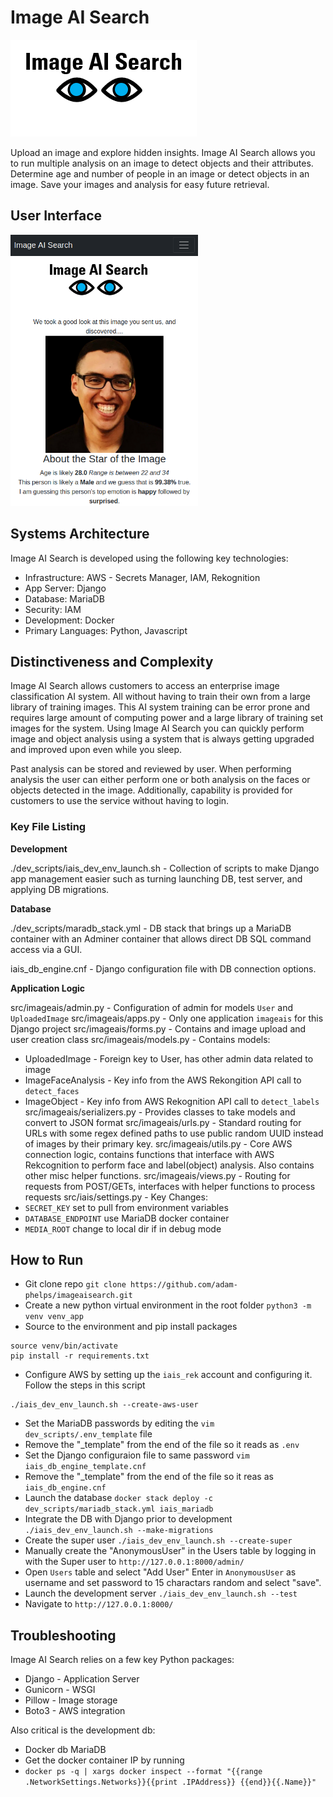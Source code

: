 # Image AI Search
![Logo](Image_AI_Search_Logo.png?raw=true "Image AI Search")

Upload an image and explore hidden insights. Image AI Search allows you to run multiple analysis on an image to detect objects and their attributes. Determine age and number of people in an image or detect objects in an image.  Save your images and analysis for easy future retrieval. 

## User Interface
<img src="https://raw.githubusercontent.com/adam-phelps/imageaisearch/main/Image_AI_Search_example_result.PNG" width="300">


## Systems Architecture

Image AI Search is developed using the following key technologies:
* Infrastructure: AWS - Secrets Manager, IAM, Rekognition
* App Server: Django
* Database: MariaDB
* Security: IAM
* Development: Docker
* Primary Languages: Python, Javascript
## Distinctiveness and Complexity

Image AI Search allows customers to access an enterprise image classification AI system. All without having to train their own from a large library of training images.  This AI system training can be error prone and requires large amount of computing power and a large library of training set images for the system.  Using Image AI Search you can quickly perform image and object analysis using a system that is always getting upgraded and improved upon even while you sleep.

Past analysis can be stored and reviewed by user.  When performing analysis the user can either perform one or both analysis on the faces or objects detected in the image.  Additionally, capability is provided for customers to use the service without having to login.

### Key File Listing

**Development**

./dev_scripts/iais_dev_env_launch.sh - Collection of scripts to make Django app management easier such as turning launching DB, test server, and applying DB migrations.

**Database**

./dev_scripts/maradb_stack.yml - DB stack that brings up a MariaDB container with an Adminer container that allows direct DB SQL command access via a GUI.

iais_db_engine.cnf - Django configuration file with DB connection options.

**Application Logic**

src/imageais/admin.py - Configuration of admin for models `User` and `UploadedImage`
src/imageais/apps.py - Only one application `imageais` for this Django project
src/imageais/forms.py - Contains and image upload and user creation class
src/imageais/models.py - Contains models:
- UploadedImage - Foreign key to User, has other admin data related to image
- ImageFaceAnalysis - Key info from the AWS Rekongition API call to `detect_faces`
- ImageObject - Key info from AWS Rekognition API call to `detect_labels`
src/imageais/serializers.py - Provides classes to take models and convert to JSON format
src/imageais/urls.py - Standard routing for URLs with some regex defined paths to use public random UUID instead of images by their primary key.
src/imageais/utils.py - Core AWS connection logic, contains functions that interface with AWS Rekcognition to perform face and label(object) analysis.  Also contains other misc helper functions.
src/imageais/views.py - Routing for requests from POST/GETs, interfaces with helper functions to process requests
src/iais/settings.py - Key Changes:
- `SECRET_KEY` set to pull from environment variables
- `DATABASE_ENDPOINT` use MariaDB docker container
- `MEDIA_ROOT` change to local dir if in debug mode
## How to Run

* Git clone repo `git clone https://github.com/adam-phelps/imageaisearch.git` 
* Create a new python virtual environment in the root folder `python3 -m venv venv_app`
* Source to the environment and pip install packages 
```
source venv/bin/activate 
pip install -r requirements.txt
```
* Configure AWS by setting up the `iais_rek` account and configuring it.  Follow the steps in this script
```
./iais_dev_env_launch.sh --create-aws-user
```
* Set the MariaDB passwords by editing the `vim dev_scripts/.env_template` file
* Remove the "_template" from the end of the file so it reads as `.env`
* Set the Django configuraion file to same password `vim iais_db_engine_template.cnf`
* Remove the "_template" from the end of the file so it reas as `iais_db_engine.cnf`
* Launch the database
`docker stack deploy -c dev_scripts/mariadb_stack.yml iais_mariadb`
* Integrate the DB with Django prior to development `./iais_dev_env_launch.sh --make-migrations` 
* Create the super user `./iais_dev_env_launch.sh --create-super`
* Manually create the "AnonymousUser" in the Users table by logging in with the Super user to `http://127.0.0.1:8000/admin/`
* Open `Users` table and select "Add User" Enter in `AnonymousUser` as username and set password to 15 charactars random and select "save".
* Launch the development server `./iais_dev_env_launch.sh --test`
* Navigate to `http://127.0.0.1:8000/`

## Troubleshooting

Image AI Search relies on a few key Python packages:
* Django - Application Server
* Gunicorn - WSGI 
* Pillow - Image storage
* Boto3 - AWS integration

Also critical is the development db:
* Docker db MariaDB
* Get the docker container IP by running
* `docker ps -q | xargs docker inspect --format "{{range .NetworkSettings.Networks}}{{print .IPAddress}} {{end}}{{.Name}}"`




